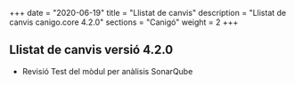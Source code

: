 +++
date        = "2020-06-19"
title       = "Llistat de canvis"
description = "Llistat de canvis canigo.core 4.2.0"
sections    = "Canigó"
weight		= 2
+++

## Llistat de canvis versió 4.2.0

- Revisió Test del mòdul per anàlisis SonarQube
